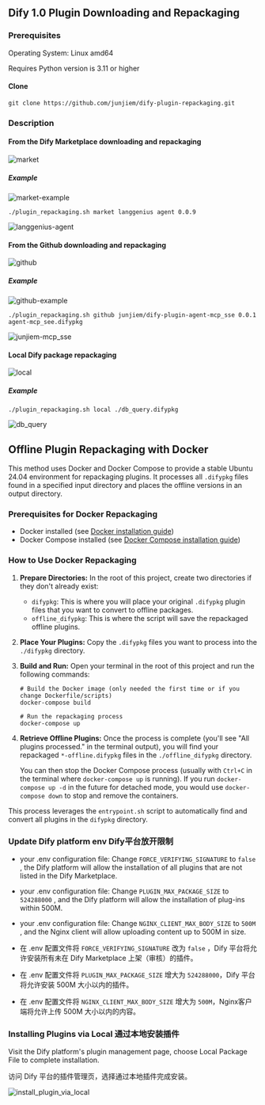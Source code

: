 ## Dify 1.0 Plugin Downloading and Repackaging


### Prerequisites

Operating System: Linux amd64

Requires Python version is 3.11 or higher

#### Clone
```shell
git clone https://github.com/junjiem/dify-plugin-repackaging.git
```



### Description

#### From the Dify Marketplace downloading and repackaging

![market](images/market.png)

##### Example

![market-example](images/market-example.png)

```shell
./plugin_repackaging.sh market langgenius agent 0.0.9
```

![langgenius-agent](images/langgenius-agent.png)



#### From the Github downloading and repackaging

![github](images/github.png)

##### Example

![github-example](images/github-example.png)

```shell
./plugin_repackaging.sh github junjiem/dify-plugin-agent-mcp_sse 0.0.1 agent-mcp_see.difypkg
```

![junjiem-mcp_sse](images/junjiem-mcp_sse.png)



#### Local Dify package repackaging

![local](images/local.png)

##### Example

```shell
./plugin_repackaging.sh local ./db_query.difypkg
```

![db_query](images/db_query.png)

## Offline Plugin Repackaging with Docker

This method uses Docker and Docker Compose to provide a stable Ubuntu 24.04 environment for repackaging plugins. It processes all `.difypkg` files found in a specified input directory and places the offline versions in an output directory.

### Prerequisites for Docker Repackaging

- Docker installed (see [Docker installation guide](https://docs.docker.com/engine/install/))
- Docker Compose installed (see [Docker Compose installation guide](https://docs.docker.com/compose/install/))

### How to Use Docker Repackaging

1.  **Prepare Directories:**
    In the root of this project, create two directories if they don't already exist:
    - `difypkg`: This is where you will place your original `.difypkg` plugin files that you want to convert to offline packages.
    - `offline_difypkg`: This is where the script will save the repackaged offline plugins.

2.  **Place Your Plugins:**
    Copy the `.difypkg` files you want to process into the `./difypkg` directory.

3.  **Build and Run:**
    Open your terminal in the root of this project and run the following commands:

    ```shell
    # Build the Docker image (only needed the first time or if you change Dockerfile/scripts)
    docker-compose build

    # Run the repackaging process
    docker-compose up
    ```

4.  **Retrieve Offline Plugins:**
    Once the process is complete (you'll see "All plugins processed." in the terminal output), you will find your repackaged `*-offline.difypkg` files in the `./offline_difypkg` directory.

    You can then stop the Docker Compose process (usually with `Ctrl+C` in the terminal where `docker-compose up` is running). If you run `docker-compose up -d` in the future for detached mode, you would use `docker-compose down` to stop and remove the containers.

This process leverages the `entrypoint.sh` script to automatically find and convert all plugins in the `difypkg` directory.

### Update Dify platform env  Dify平台放开限制

- your .env configuration file: Change `FORCE_VERIFYING_SIGNATURE` to `false` , the Dify platform will allow the installation of all plugins that are not listed in the Dify Marketplace.

- your .env configuration file: Change `PLUGIN_MAX_PACKAGE_SIZE` to `524288000` , and the Dify platform will allow the installation of plug-ins within 500M.

- your .env configuration file: Change `NGINX_CLIENT_MAX_BODY_SIZE` to `500M` , and the Nginx client will allow uploading content up to 500M in size.



- 在 .env 配置文件将 `FORCE_VERIFYING_SIGNATURE` 改为 `false` ，Dify 平台将允许安装所有未在 Dify Marketplace 上架（审核）的插件。

- 在 .env 配置文件将 `PLUGIN_MAX_PACKAGE_SIZE` 增大为 `524288000`，Dify 平台将允许安装 500M 大小以内的插件。

- 在 .env 配置文件将 `NGINX_CLIENT_MAX_BODY_SIZE` 增大为 `500M`，Nginx客户端将允许上传 500M 大小以内的内容。




### Installing Plugins via Local 通过本地安装插件

Visit the Dify platform's plugin management page, choose Local Package File to complete installation.

访问 Dify 平台的插件管理页，选择通过本地插件完成安装。

![install_plugin_via_local](./images/install_plugin_via_local.png)

